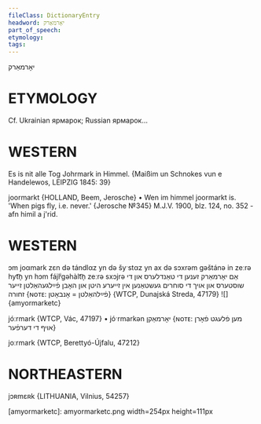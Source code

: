 ```yaml
---
fileClass: DictionaryEntry
headword: יאָרמאַרק
part_of_speech: 
etymology: 
tags: 
---
```

יאָרמאַרק

ETYMOLOGY
===========
Cf. Ukrainian ярмарок; Russian ярмарок...

WESTERN
========

Es is nit alle Tog Johrmark in Himmel.
{Maißim un Schnokes vun e Handelewos, LEIPZIG 1845: 39}

joormarkt {HOLLAND, Beem, Jerosche}
	•	Wen im himmel joormarkt is. 'When pigs fly, i.e. never.' {Jerosche №345}
M.J.V. 1900, blz. 124, no. 352 - afn himil a j'rid.

WESTERN
========

ɔm joαmark zɛn də tándlαz yn də šyˑstαz yn ax də sɔxrəm gəštánə in zeːrə hyt͡n̩ yn hɔm fájlʲgəhàlt͡n̩ zeːrə sxɔjrə אַם יאָרמאַרק זענען די טאַנדלערס און די שוסטערס און אויך די סוחרים געשטאַנען אין זייערע היטן און האָבן פֿײַלגעהאַלטן זייער זחורה {ɴᴏᴛᴇ: פֿײַלהאַלטן = אָנבאָטן} {WTCP, Dunajská Streda, 47179}
![]{amyormarketc}

jóːrmark {WTCP, Vác, 47197}
	•	jóˑrmarkən יאָרמאַקן {ɴᴏᴛᴇ: מען פֿלעגט פֿאָרן אויף די דערפֿער}

joːrmark {WTCP, Berettyó-Újfalu, 47212}

NORTHEASTERN
==============

jɔʀmɛʀk {LITHUANIA, Vilnius, 54257}

[amyormarketc]: amyormarketc.png width=254px height=111px